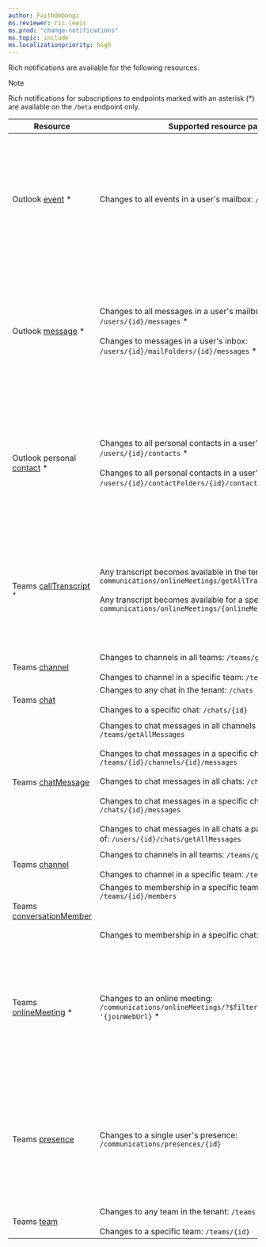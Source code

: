 ```yaml
---
author: FaithOmbongi
ms.reviewer: ric.lewis
ms.prod: "change-notifications"
ms.topic: include
ms.localizationpriority: high
---
```


<!-- markdownlint-disable MD041-->

Rich notifications are available for the following resources.

> [!NOTE]
> Rich notifications for subscriptions to endpoints marked with an asterisk (*) are available on the `/beta` endpoint only.

| Resource | Supported resource paths | Limitations |
|--|--|--|
| Outlook [event][] * | Changes to all events in a user's mailbox: `/users/{id}/events` * | Requires `$select` to return only a subset of properties in the rich notification. For more information, see [Change notifications for Outlook resources](/graph/outlook-change-notifications-overview). |
| Outlook [message][] * | Changes to all messages in a user's mailbox: `/users/{id}/messages` *<br/><br/>Changes to messages in a user's inbox: `/users/{id}/mailFolders/{id}/messages` * | Requires `$select` to return only a subset of properties in the rich notification. For more information, see [Change notifications for Outlook resources](/graph/outlook-change-notifications-overview). |
| Outlook personal [contact][] * | Changes to all personal contacts in a user's mailbox: `/users/{id}/contacts` *<br/><br/>Changes to all personal contacts in a user's contactFolder: `/users/{id}/contactFolders/{id}/contacts` * | Requires `$select` to return only a subset of properties in the rich notification. For more information, see [Change notifications for Outlook resources](/graph/outlook-change-notifications-overview). |
| Teams [callTranscript][] <sup>*<sup> | Any transcript becomes available in the tenant: `communications/onlineMeetings/getAllTranscripts` <br><br> Any transcript becomes available for a specific meeting: `communications/onlineMeetings/{onlineMeetingId}/transcripts` | Maximum subscription quotas: <li> Per app and online-meeting combination: 1 <li> Per organization: 10,000 total subscriptions. |
| Teams [channel][] | Changes to channels in all teams: `/teams/getAllChannels`<br/><br/>Changes to channel in a specific team: `/teams/{id}/channels` | - |
| Teams [chat][] | Changes to any chat in the tenant: `/chats`<br/><br/>Changes to a specific chat: `/chats/{id}` | - |
| Teams [chatMessage][] | Changes to chat messages in all channels in all teams: `/teams/getAllMessages`<br/><br/>Changes to chat messages in a specific channel: `/teams/{id}/channels/{id}/messages`<br/><br/>Changes to chat messages in all chats: `/chats/getAllMessages`<br/><br/>Changes to chat messages in a specific chat: `/chats/{id}/messages`<br/><br/>Changes to chat messages in all chats a particular user is part of: `/users/{id}/chats/getAllMessages` | Does not support using `$select` to return only selected properties. The rich notification consists of all the properties of the changed instance. |
| Teams [channel][] | Changes to channels in all teams: `/teams/getAllChannels`<br/><br/>Changes to channel in a specific team: `/teams/{id}/channels` | - |
| Teams [conversationMember][] | Changes to membership in a specific team: `/teams/{id}/members`<br/><br/><!-- Changes to membership in all channels under a specific team:  `/teams/{id}/channels/getAllMembers` --><br/><br/>Changes to membership in a specific chat: `/chats/{id}/members`<!-- <br/><br/>Changes to membership for all Teams chats: `/chats/getAllMembers`<br/><br/>Changes to membership for all channels across the entire tenant: `/teams/getAllChannels/getAllMembers` * --> | - |
| Teams [onlineMeeting][] * | Changes to an online meeting: `/communications/onlineMeetings/?$filter=JoinWebUrl eq '{joinWebUrl}` * | Does not support using `$select` to return only selected properties. The rich notification consists of all the properties of the changed instance. |
| Teams [presence][] | Changes to a single user's presence: `/communications/presences/{id}` | Does not support using `$select` to return only selected properties. The rich notification consists of all the properties of the changed instance. |
| Teams [team][] | Changes to any team in the tenant: `/teams`<br/><br/>Changes to a specific team: `/teams/{id}` | - |

[channel]: /graph/api/resources/channel
[chat]: /graph/api/resources/chat
[contact]: /graph/api/resources/contact
[conversation]: /graph/api/resources/conversation
[conversationmember]: /graph/api/resources/conversationmember
[driveItem]: /graph/api/resources/driveitem
[list]: /graph/api/resources/list
[site]: /graph/api/resources/site
[event]: /graph/api/resources/event
[group]: /graph/api/resources/group
[message]: /graph/api/resources/message
[user]: /graph/api/resources/user
[alert]: /graph/api/resources/alert
[chatMessage]: /graph/api/resources/chatmessage
[callRecord]: /graph/api/resources/callrecords-callrecord
[presence]: /graph/api/resources/presence
[printer]: /graph/api/resources/printer
[printTaskDefinition]: /graph/api/resources/printtaskdefinition
[team]: /graph/api/resources/team
[todoTask]: /graph/api/resources/todotask
[onlineMeeting]: /graph/api/resources/onlinemeeting
[baseTask]: /graph/api/resources/basetask
[callTranscript]: /graph/api/resources/calltranscript
